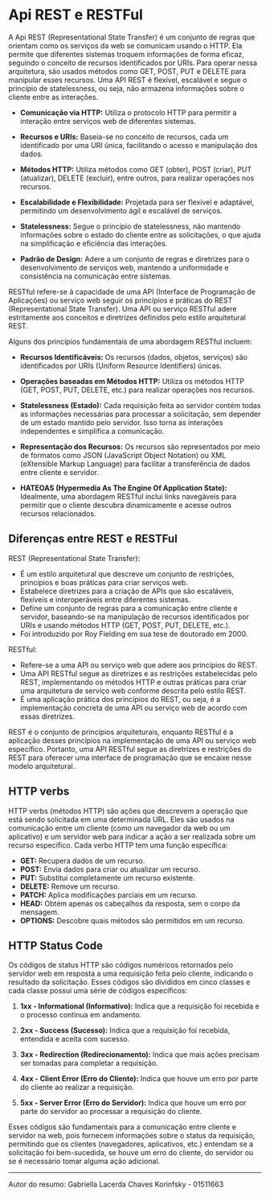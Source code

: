 # Api REST e RESTFul

A Api REST (Representational State Transfer) é um conjunto de regras que orientam como os serviços da web se comunicam usando o HTTP. Ela permite que diferentes sistemas troquem informações de forma eficaz, seguindo o conceito de recursos identificados por URIs. Para operar nessa arquitetura, são usados métodos como GET, POST, PUT e DELETE para manipular esses recursos. Uma API REST é flexível, escalável e segue o princípio de statelessness, ou seja, não armazena informações sobre o cliente entre as interações.

* **Comunicação via HTTP:** Utiliza o protocolo HTTP para permitir a interação entre serviços web de diferentes sistemas.
  
* **Recursos e URIs:** Baseia-se no conceito de recursos, cada um identificado por uma URI única, facilitando o acesso e manipulação dos dados.

* **Métodos HTTP:** Utiliza métodos como GET (obter), POST (criar), PUT (atualizar), DELETE (excluir), entre outros, para realizar operações nos recursos.

* **Escalabilidade e Flexibilidade:** Projetada para ser flexível e adaptável, permitindo um desenvolvimento ágil e escalável de serviços.

* **Statelessness:** Segue o princípio de statelessness, não mantendo informações sobre o estado do cliente entre as solicitações, o que ajuda na simplificação e eficiência das interações.

* **Padrão de Design:** Adere a um conjunto de regras e diretrizes para o desenvolvimento de serviços web, mantendo a uniformidade e consistência na comunicação entre sistemas.

RESTful refere-se à capacidade de uma API (Interface de Programação de Aplicações) ou serviço web seguir os princípios e práticas do REST (Representational State Transfer). Uma API ou serviço RESTful adere estritamente aos conceitos e diretrizes definidos pelo estilo arquitetural REST.

Alguns dos princípios fundamentais de uma abordagem RESTful incluem:

* **Recursos Identificáveis:** Os recursos (dados, objetos, serviços) são identificados por URIs (Uniform Resource Identifiers) únicas.

* **Operações baseadas em Métodos HTTP:** Utiliza os métodos HTTP (GET, POST, PUT, DELETE, etc.) para realizar operações nos recursos.
 
* **Statelessness (Estado):** Cada requisição feita ao servidor contém todas as informações necessárias para processar a solicitação, sem depender de um estado mantido pelo servidor. Isso torna as interações independentes e simplifica a comunicação.

* **Representação dos Recursos:** Os recursos são representados por meio de formatos como JSON (JavaScript Object Notation) ou XML (eXtensible Markup Language) para facilitar a transferência de dados entre cliente e servidor.

* **HATEOAS (Hypermedia As The Engine Of Application State):** Idealmente, uma abordagem RESTful inclui links navegáveis para permitir que o cliente descubra dinamicamente e acesse outros recursos relacionados.

## Diferenças entre REST e RESTFul

REST (Representational State Transfer):

* É um estilo arquitetural que descreve um conjunto de restrições, princípios e boas práticas para criar serviços web.
* Estabelece diretrizes para a criação de APIs que são escaláveis, flexíveis e interoperáveis entre diferentes sistemas.
* Define um conjunto de regras para a comunicação entre cliente e servidor, baseando-se na manipulação de recursos identificados por URIs e usando métodos HTTP (GET, POST, PUT, DELETE, etc.).
* Foi introduzido por Roy Fielding em sua tese de doutorado em 2000.
  
RESTful:

* Refere-se a uma API ou serviço web que adere aos princípios do REST.
* Uma API RESTful segue as diretrizes e as restrições estabelecidas pelo REST, implementando os métodos HTTP e outras práticas para criar uma arquitetura de serviço web conforme descrita pelo estilo REST.
* É uma aplicação prática dos princípios do REST, ou seja, é a implementação concreta de uma API ou serviço web de acordo com essas diretrizes.

REST é o conjunto de princípios arquiteturais, enquanto RESTful é a aplicação desses princípios na implementação de uma API ou serviço web específico. Portanto, uma API RESTful segue as diretrizes e restrições do REST para oferecer uma interface de programação que se encaixe nesse modelo arquitetural.

## HTTP verbs

HTTP verbs (métodos HTTP) são ações que descrevem a operação que está sendo solicitada em uma determinada URL. Eles são usados na comunicação entre um cliente (como um navegador da web ou um aplicativo) e um servidor web para indicar a ação a ser realizada sobre um recurso específico. Cada verbo HTTP tem uma função específica:

* **GET:** Recupera dados de um recurso.
* **POST:** Envia dados para criar ou atualizar um recurso.
* **PUT:** Substitui completamente um recurso existente.
* **DELETE:** Remove um recurso.
* **PATCH:** Aplica modificações parciais em um recurso.
* **HEAD:** Obtém apenas os cabeçalhos da resposta, sem o corpo da mensagem.
* **OPTIONS:** Descobre quais métodos são permitidos em um recurso.

## HTTP Status Code

Os códigos de status HTTP são códigos numéricos retornados pelo servidor web em resposta a uma requisição feita pelo cliente, indicando o resultado da solicitação. Esses códigos são divididos em cinco classes e cada classe possui uma série de códigos específicos:

1. **1xx - Informational (Informativo):** Indica que a requisição foi recebida e o processo continua em andamento.

2. **2xx - Success (Sucesso):** Indica que a requisição foi recebida, entendida e aceita com sucesso.

3. **3xx - Redirection (Redirecionamento):** Indica que mais ações precisam ser tomadas para completar a requisição.

4. **4xx - Client Error (Erro do Cliente):** Indica que houve um erro por parte do cliente ao realizar a requisição.

5. **5xx - Server Error (Erro do Servidor):** Indica que houve um erro por parte do servidor ao processar a requisição do cliente.

Esses códigos são fundamentais para a comunicação entre cliente e servidor na web, pois fornecem informações sobre o status da requisição, permitindo que os clientes (navegadores, aplicativos, etc.) entendam se a solicitação foi bem-sucedida, se houve um erro do cliente, do servidor ou se é necessário tomar alguma ação adicional.

---

Autor do resumo: Gabriella Lacerda Chaves Korinfsky - 01511663
